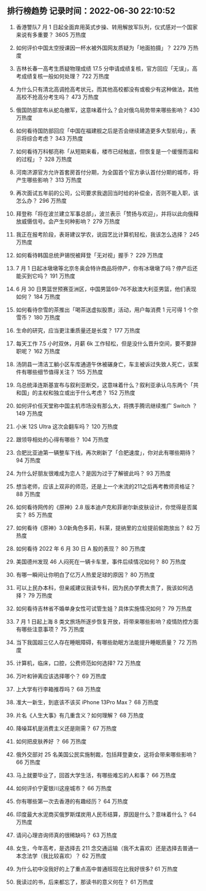 
## 排行榜趋势 记录时间：2022-06-30 22:10:52
  
  1. 香港警队7 月 1 日起全面弃用英式步操、转用解放军队列，仪式感对一个国家来说有多重要？ 3605 万热度
    
  2. 如何评价中国太空授课因一杯水被外国网友质疑为「地面拍摄」？ 2279 万热度
    
  3. 吉林长春一高考生质疑物理成绩 17.5 分申请成绩复核，官方回应「无误」，高考成绩复核一般如何处理？ 722 万热度
    
  4. 为什么只有清北高调抢高考状元，而其他高校都没有或极少有这种做法，其他高校不抢高分考生吗？ 473 万热度
    
  5. 俄国防部宣布从蛇岛撤军️，这意味着什么？会对俄乌局势带来哪些影响？ 430 万热度
    
  6. 如何看待国防部回应「中国在福建舰之后是否会继续建造更多大型航母」，表示将综合考虑？ 343 万热度
    
  7. 如何看待万科郁亮称「从短期来看，楼市已经触底，但恢复是一个缓慢而温和的过程」？ 328 万热度
    
  8. 河南济源官方允许首套房首付分期，为全国首个官方承认首付分期的城市，将产生哪些影响？ 313 万热度
    
  9. 再次面试五年前的公司，公司要求我退回当时给的补偿金，否则不能入职，该怎么办？ 296 万热度
    
  10. 拜登称「将在波兰建立军事总部」，波兰表示「赞扬与欢迎」，并将以此向俄释放威慑信号。会产生何种影响？ 279 万热度
    
  11. 我正在报考阶段，表哥建议学农，说园艺比计算机轻松，我该怎么选择？ 245 万热度
    
  12. 如何看待韩国总统尹锡悦被拜登「无对视」握手？ 229 万热度
    
  13. 7 月 1 日起冰墩墩等北京冬奥会特许商品将停产，你有冰墩墩了吗？停产后还能买到它吗？ 191 万热度
    
  14. 6 月 30 日男篮世预赛亚洲区，中国男篮69-76不敌澳大利亚男篮，他们表现如何？ 184 万热度
    
  15. 如何看待奈雪的茶推出「喝茶送虚拟股票」活动，用户每消费 1 元可得 1 个奈雪币？ 180 万热度
    
  16. 生命的研究，应当更注重质量还是长度？ 177 万热度
    
  17. 每天工作 7.5 小时双休，月薪 6k 工作轻松，但是没什么晋升空间，要不要辞职呢？ 162 万热度
    
  18. 汤阴县一清洁工躺小区车库通道午休被碾身亡，车主被诉过失致人死亡，该案件有哪些细节值得关注？ 155 万热度
    
  19. 乌总统泽连斯基宣布与叙利亚断交，这意味着什么？叙利亚承认乌东两个「共和国」的主权和独立或出于什么考虑？ 152 万热度
    
  20. 如何评价任天堂称中国主机市场没有那么大，将携手腾讯继续推广 Switch ？ 149 万热度
    
  21. 小米 12S Ultra 这次会翻车吗？ 120 万热度
    
  22. 跟领导相处的心得有哪些？ 104 万热度
    
  23. 合肥比亚迪第一辆整车下线，再次刷新了「合肥速度」，你对此有哪些期待？ 94 万热度
    
  24. 为什么好朋友很难成为恋人？是因为过于了解彼此吗？ 93 万热度
    
  25. 想当老师，应该上双非的师范，还是上一个末流的211之后再考教师资格证？ 88 万热度
    
  26. 如何看待网传的《原神》2.8 版本迪卢克和菲谢尔新皮肤设计，你觉得是否属实？ 85 万热度
    
  27. 如何看待《原神》3.0新角色多莉，科莱，提纳里的立绘提前偷跑放出？ 82 万热度
    
  28. 如何看待 2022 年 6 月 30 日 A 股的表现？ 80 万热度
    
  29. 美国德州发现 46 人闷死在一辆卡车里，事件后续情况如何？ 80 万热度
    
  30. 有哪一瞬间让你明白了亿万人热爱足球的原因？ 80 万热度
    
  31. 可以上民办本科，但亲戚建议我读专科，因为民办学费太贵了，我该如何选择？ 79 万热度
    
  32. 如何看待吉林省不婚单身女性可试管生娃？具体实施情况如何？ 79 万热度
    
  33. 7 月 1 日起上海 8 类文旅场所逐步恢复开放，将带来哪些影响？疫情防控方面有哪些注意事项？ 75 万热度
    
  34. 当下我国超三亿人存在睡眠障碍，有哪些助眠方法能提升睡眠质量？ 72 万热度
    
  35. 计算机，临床，口腔，公费师范如何选择? 72 万热度
    
  36. 万叶和钟离应该选择哪个？ 69 万热度
    
  37. 上大学有行李箱推荐吗？ 68 万热度
    
  38. 准大一新生，到底该不该买 iPhone 13Pro Max？ 68 万热度
    
  39. 片名《人生大事》有几重含义？如何理解？ 68 万热度
    
  40. 降噪耳机是消费主义还是刚需？ 67 万热度
    
  41. 如何把皮肤养好 ？ 66 万热度
    
  42. 俄外交部对 25 名美国公民实施制裁，包括拜登妻女，这将会带来哪些影响？ 66 万热度
    
  43. 马上就要毕业了，回首大学生活，有哪些难忘的人和事？ 66 万热度
    
  44. 如何评价宁夏银川这座城市？ 66 万热度
    
  45. 你有哪些第一次去香港的有趣经历？ 64 万热度
    
  46. 印度最大水泥商买俄罗斯煤炭用人民币结算，原因是什么？意味着什么？ 64 万热度
    
  47. 请问心理咨询师真的很稀缺吗？ 63 万热度
    
  48. 女生，今年高考，是选择去 211 念交通运输（我不太喜欢）还是选择去普通一本念法学（我比较喜欢）？ 62 万热度
    
  49. 为什么初中没我好的上了重点高中普通班现在比我好很多? 61 万热度
    
  50. 我读过的书，后来都忘了，那读书的意义何在？ 61 万热度
    